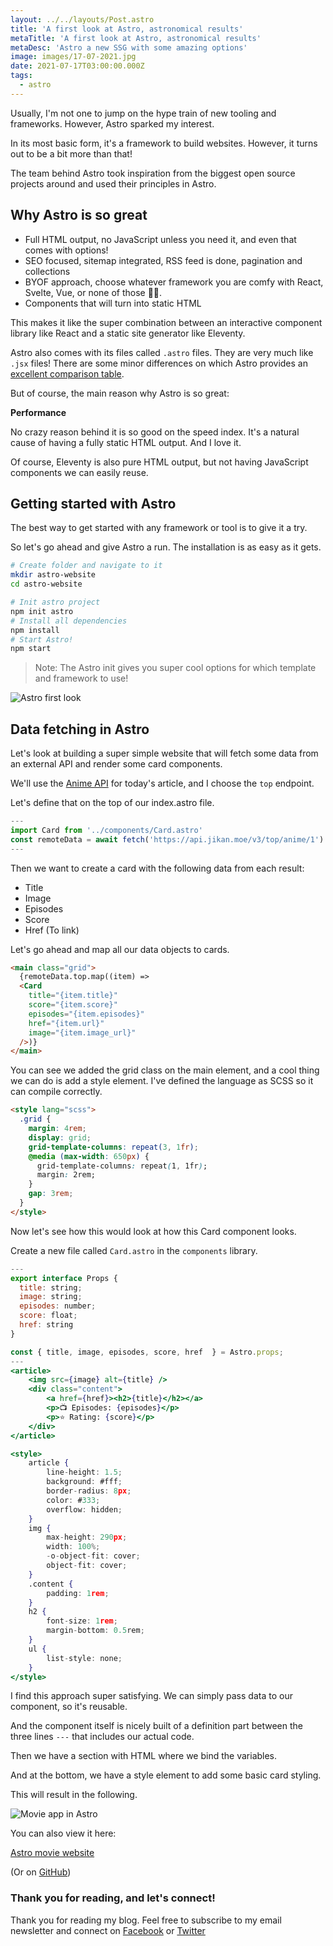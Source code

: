 ```yaml
---
layout: ../../layouts/Post.astro
title: 'A first look at Astro, astronomical results'
metaTitle: 'A first look at Astro, astronomical results'
metaDesc: 'Astro a new SSG with some amazing options'
image: images/17-07-2021.jpg
date: 2021-07-17T03:00:00.000Z
tags:
  - astro
---
```


Usually, I'm not one to jump on the hype train of new tooling and frameworks. However, Astro sparked my interest.

In its most basic form, it's a framework to build websites.
However, it turns out to be a bit more than that!

The team behind Astro took inspiration from the biggest open source projects around and used their principles in Astro.

## Why Astro is so great

- Full HTML output, no JavaScript unless you need it, and even that comes with options!
- SEO focused, sitemap integrated, RSS feed is done, pagination and collections
- BYOF approach, choose whatever framework you are comfy with React, Svelte, Vue, or none of those 🤷‍♂️.
- Components that will turn into static HTML

This makes it like the super combination between an interactive component library like React and a static site generator like Eleventy.

Astro also comes with its files called `.astro` files. They are very much like `.jsx` files!
There are some minor differences on which Astro provides an [excellent comparison table](https://docs.astro.build/core-concepts/astro-components#comparing-astro-versus-jsx).

But of course, the main reason why Astro is so great:

**Performance**

No crazy reason behind it is so good on the speed index. It's a natural cause of having a fully static HTML output.
And I love it.

Of course, Eleventy is also pure HTML output, but not having JavaScript components we can easily reuse.

## Getting started with Astro

The best way to get started with any framework or tool is to give it a try.

So let's go ahead and give Astro a run.
The installation is as easy as it gets.

```bash
# Create folder and navigate to it
mkdir astro-website
cd astro-website

# Init astro project
npm init astro
# Install all dependencies
npm install
# Start Astro!
npm start
```

> Note: The Astro init gives you super cool options for which template and framework to use!

![Astro first look](https://cdn.hashnode.com/res/hashnode/image/upload/v1625988482400/vehiP8Lv6.png)

## Data fetching in Astro

Let's look at building a super simple website that will fetch some data from an external API and render some card components.

We'll use the [Anime API](https://jikan.docs.apiary.io/#) for today's article, and I choose the `top` endpoint.

Let's define that on the top of our index.astro file.

```jsx
---
import Card from '../components/Card.astro'
const remoteData = await fetch('https://api.jikan.moe/v3/top/anime/1').then(response => response.json());
---
```

Then we want to create a card with the following data from each result:

- Title
- Image
- Episodes
- Score
- Href (To link)

Let's go ahead and map all our data objects to cards.

```html
<main class="grid">
  {remoteData.top.map((item) =>
  <Card
    title="{item.title}"
    score="{item.score}"
    episodes="{item.episodes}"
    href="{item.url}"
    image="{item.image_url}"
  />)}
</main>
```

You can see we added the grid class on the main element, and a cool thing we can do is add a style element.
I've defined the language as SCSS so it can compile correctly.

```html
<style lang="scss">
  .grid {
    margin: 4rem;
    display: grid;
    grid-template-columns: repeat(3, 1fr);
    @media (max-width: 650px) {
      grid-template-columns: repeat(1, 1fr);
      margin: 2rem;
    }
    gap: 3rem;
  }
</style>
```

Now let's see how this would look at how this Card component looks.

Create a new file called `Card.astro` in the `components` library.

```jsx
---
export interface Props {
  title: string;
  image: string;
  episodes: number;
  score: float;
  href: string
}

const { title, image, episodes, score, href  } = Astro.props;
---
<article>
    <img src={image} alt={title} />
    <div class="content">
        <a href={href}><h2>{title}</h2></a>
        <p>📺 Episodes: {episodes}</p>
        <p>⭐️ Rating: {score}</p>
    </div>
</article>

<style>
    article {
        line-height: 1.5;
        background: #fff;
        border-radius: 8px;
        color: #333;
        overflow: hidden;
    }
    img {
        max-height: 290px;
        width: 100%;
        -o-object-fit: cover;
        object-fit: cover;
    }
    .content {
        padding: 1rem;
    }
    h2 {
        font-size: 1rem;
        margin-bottom: 0.5rem;
    }
    ul {
        list-style: none;
    }
</style>
```

I find this approach super satisfying. We can simply pass data to our component, so it's reusable.

And the component itself is nicely built of a definition part between the three lines `---` that includes our actual code.

Then we have a section with HTML where we bind the variables.

And at the bottom, we have a style element to add some basic card styling.

This will result in the following.

![Movie app in Astro](https://cdn.hashnode.com/res/hashnode/image/upload/v1625991375178/7R2fiP981.png)

You can also view it here:

[Astro movie website](https://trusting-roentgen-7624ba.netlify.app/)

(Or on [GitHub](https://github.com/rebelchris/astro-anime))

### Thank you for reading, and let's connect!

Thank you for reading my blog. Feel free to subscribe to my email newsletter and connect on [Facebook](https://www.facebook.com/DailyDevTipsBlog) or [Twitter](https://twitter.com/DailyDevTips1)
